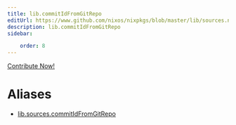 ```yaml
---
title: lib.commitIdFromGitRepo
editUrl: https://www.github.com/nixos/nixpkgs/blob/master/lib/sources.nix#L184C25
description: lib.commitIdFromGitRepo
sidebar:

    order: 8
---
```


<a href="https://www.github.com/nixos/nixpkgs/blob/master/lib/sources.nix#L184C25">Contribute Now!</a>


# Aliases

- [lib.sources.commitIdFromGitRepo](/reference/libsources.commitIdFromGitRepo)


